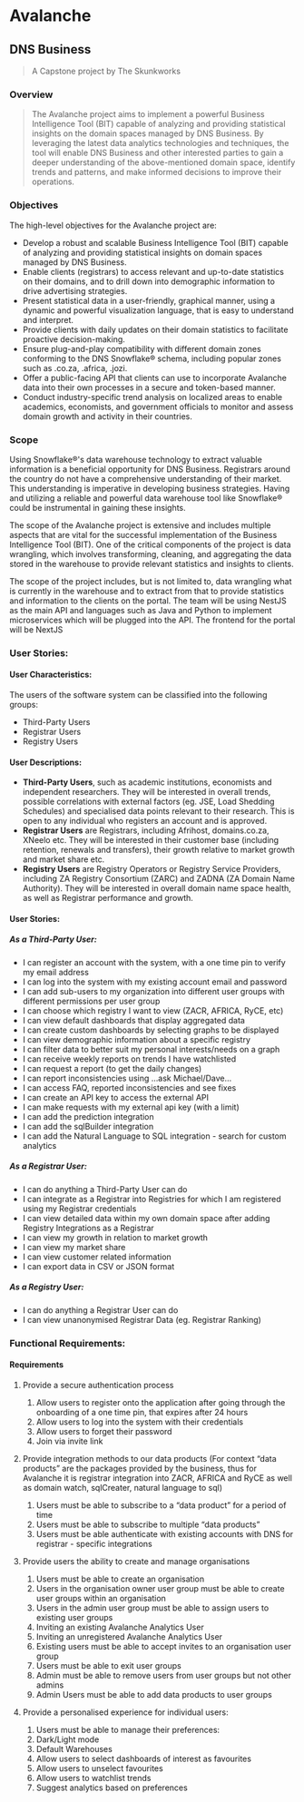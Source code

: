 # Avalanche
## DNS Business
> A Capstone project by The Skunkworks 

### Overview
> The Avalanche project aims to implement a powerful Business Intelligence Tool (BIT) capable of analyzing and providing statistical insights on the domain spaces managed by DNS Business. By leveraging the latest data analytics technologies and techniques, the tool will enable DNS Business and other interested parties to gain a deeper understanding of the above-mentioned domain space, identify trends and patterns, and make informed decisions to improve their operations.

### Objectives
The high-level objectives for the Avalanche project are:
- Develop a robust and scalable Business Intelligence Tool (BIT) capable of analyzing and providing statistical insights on domain spaces managed by DNS Business.
- Enable clients (registrars) to access relevant and up-to-date statistics on their domains, and to drill down into demographic information to drive advertising strategies.
- Present statistical data in a user-friendly, graphical manner, using a dynamic and powerful visualization language, that is easy to understand and interpret.
- Provide clients with daily updates on their domain statistics to facilitate proactive decision-making.
- Ensure plug-and-play compatibility with different domain zones conforming to the DNS Snowflake® schema, including popular zones such as .co.za, .africa, .jozi.
- Offer a public-facing API that clients can use to incorporate Avalanche data into their own processes in a secure and token-based manner.
- Conduct industry-specific trend analysis on localized areas to enable academics, economists, and government officials to monitor and assess domain growth and activity in their countries.

### Scope
Using Snowflake®'s data warehouse technology to extract valuable information is a beneficial opportunity for DNS Business. Registrars around the country do not have a comprehensive understanding of their market. This understanding is imperative in developing business strategies. Having and utilizing a reliable and powerful data warehouse tool like Snowflake® could be instrumental in gaining these insights. 

The scope of the Avalanche project is extensive and includes multiple aspects that are vital for the successful implementation of the Business Intelligence Tool (BIT). One of the critical components of the project is data wrangling, which involves transforming, cleaning, and aggregating the data stored in the warehouse to provide relevant statistics and insights to clients.

The scope of the project includes, but is not limited to, data wrangling what is currently in the warehouse and to extract from that to provide statistics and information to the clients on the portal. The team will be using NestJS as the main API and languages such as Java and Python to implement microservices which will be plugged into the API. The frontend for the portal will be NextJS

### User Stories:

#### User Characteristics:
The users of the software system can be classified into the following groups:
- Third-Party Users
- Registrar Users 
- Registry Users

#### User Descriptions:
- **Third-Party Users**, such as academic institutions, economists and independent researchers. They will be interested in overall trends, possible correlations with external factors (eg. JSE, Load Shedding Schedules) and specialised data points relevant to their research. This is open to any individual who registers an account and is approved.
- **Registrar Users** are Registrars, including Afrihost, domains.co.za, XNeelo etc. They will be interested in their customer base (including retention, renewals and transfers), their growth relative to market growth and market share etc.
- **Registry Users** are Registry Operators or Registry Service Providers, including ZA Registry Consortium (ZARC) and ZADNA (ZA Domain Name Authority). They will be interested in overall domain name space health, as well as Registrar performance and growth.

#### User Stories:
##### As a Third-Party User:
- I can register an account with the system, with a one time pin to verify my email address
- I can log into the system with my existing account email and password
- I can add sub-users to my organization into different user groups with different permissions per user group
- I can choose which registry I want to view (ZACR, AFRICA, RyCE, etc)
- I can view default dashboards that display aggregated data
- I can create custom dashboards by selecting graphs to be displayed
- I can view demographic information about a specific registry
- I can filter data to better suit my personal interests/needs on a graph
- I can receive weekly reports on trends I have watchlisted
- I can request a report (to get the daily changes)
- I can report inconsistencies using …ask Michael/Dave…
- I can access FAQ, reported inconsistencies and see fixes
- I can create an API key to access the external API
- I can make requests with my external api key (with a limit)
- I can add the prediction integration
- I can add the sqlBuilder integration
- I can add the Natural Language to SQL integration - search for custom analytics

##### As a Registrar User:
- I can do anything a Third-Party User can do
- I can integrate as a Registrar into Registries for which I am registered using my Registrar credentials
- I can view detailed data within my own domain space after adding Registry Integrations as a Registrar
- I can view my growth in relation to market growth
- I can view my market share
- I can view customer related information
- I can export data in CSV or JSON format

##### As a Registry User:
- I can do anything a Registrar User can do
- I can view unanonymised Registrar Data (eg. Registrar Ranking)

### Functional Requirements:

#### Requirements

1. Provide a secure authentication process
    1.  Allow users to register onto the application after going through the onboarding of a one time pin, that expires after 24 hours
    2.  Allow users to log into the system with their credentials
    3.  Allow users to forget their password
    4. Join via invite link

2. Provide integration methods to our data products
(For context “data products” are the packages provided by the business, thus for Avalanche it is registrar integration into ZACR, AFRICA and RyCE as well as domain watch, sqlCreater, natural language to sql)
    1.  Users must be able to subscribe to a “data product” for a period of time
    2. Users must be able to subscribe to multiple “data products”
    3. Users must be able authenticate with existing accounts with DNS for registrar   - specific integrations

3. Provide users the ability to create and manage organisations
    1. Users must be able to create an organisation
    2. Users in the organisation owner user group must be able to create user groups within an organisation
    3. Users in the admin user group must be able to assign users to existing user groups
    4. Inviting an existing Avalanche Analytics User
    5. Inviting an unregistered Avalanche Analytics User 
    6. Existing users must be able to accept invites to an organisation user group
    7. Users must be able to exit user groups
    8. Admin must be able to remove users from user groups but not other admins
    9. Admin Users must be able to add data products to user groups

4. Provide a personalised experience for individual users:
    1. Users must be able to manage their preferences:
    2. Dark/Light mode
    3. Default Warehouses
    4. Allow users to select dashboards of interest as favourites
    5. Allow users to unselect favourites
    6. Allow users to watchlist trends
    7. Suggest analytics based on preferences



